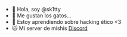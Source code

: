 - 👋 Hola, soy @sk1tty
- 🌷 Me gustan los gatos...
- 🌱 Estoy aprendiendo sobre hacking ético <3
- 🐱 Mi server de mishis [Discord](https://discord.gg/mishisquad)


